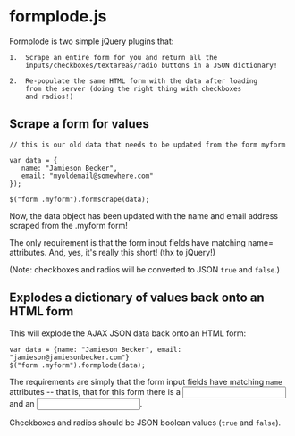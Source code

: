 formplode.js
============


Formplode is two simple jQuery plugins that:

    1.  Scrape an entire form for you and return all the
        inputs/checkboxes/textareas/radio buttons in a JSON dictionary!

    2.  Re-populate the same HTML form with the data after loading
        from the server (doing the right thing with checkboxes
        and radios!)
        


Scrape a form for values
------------------------

    // this is our old data that needs to be updated from the form myform

    var data = {
       name: "Jamieson Becker",
       email: "myoldemail@somewhere.com"
    });

    $("form .myform").formscrape(data);


Now, the data object has been updated with the name and email address
scraped from the .myform form!

The only requirement is that the form input fields have matching name=
attributes. And, yes, it's really this short! (thx to jQuery!)

(Note: checkboxes and radios will be converted to JSON `true` and `false`.)



Explodes a dictionary of values back onto an HTML form
------------------------------------------------------


This will explode the AJAX JSON data back onto an HTML form:


    var data = {name: "Jamieson Becker", email: "jamieson@jamiesonbecker.com"}
    $("form .myform").formplode(data);


The requirements are simply that the form input fields have matching `name`
attributes -- that is, that for this form there is a <input name=name> and
an <input name=email>.

Checkboxes and radios should be JSON boolean values (`true` and `false`).

